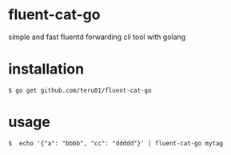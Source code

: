 # fluent-cat-go

simple and fast fluentd forwarding cli tool with golang

# installation

```
$ go get github.com/teru01/fluent-cat-go
```

# usage

```
$  echo '{"a": "bbbb", "cc": "ddddd"}' | fluent-cat-go mytag
```

